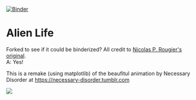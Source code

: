 [![Binder](https://mybinder.org/badge.svg)](https://mybinder.org/v2/gh/fomightez/alien-life/master?filepath=index.ipynb)


# Alien Life

Forked to see if it could be binderized? All credit to [Nicolas P. Rougier's original](https://github.com/rougier/alien-life).  
A: Yes!

This is a remake (using matplotlib) of the beaufitul animation by Necessary
Disorder at https://necessary-disorder.tumblr.com

![](alien-life.gif)
